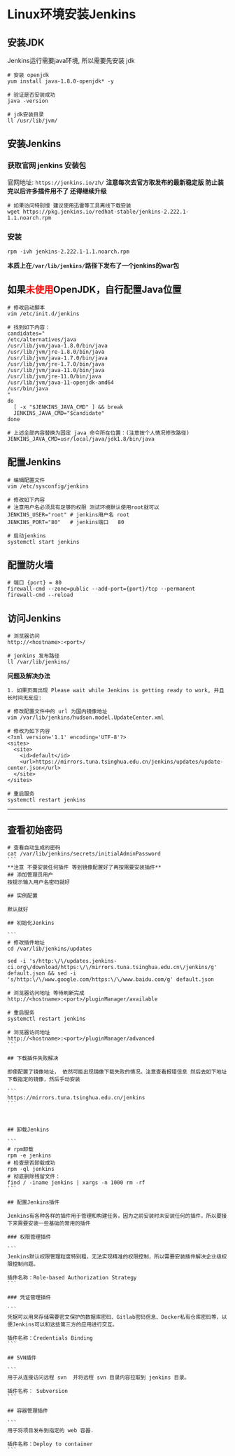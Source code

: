 # Linux环境安装Jenkins

## 安装JDK
Jenkins运行需要java环境, 所以需要先安装 jdk

```
# 安装 openjdk
yum install java-1.8.0-openjdk* -y

# 验证是否安装成功
java -version

# jdk安装目录
ll /usr/lib/jvm/
```
## 安装Jenkins
### 获取官网 jenkins 安装包
官网地址:  `https://jenkins.io/zh/`
**注意每次去官方取发布的最新稳定版 防止装完以后许多插件用不了 还得继续升级**

```
# 如果访问特别慢 建议使用迅雷等工具离线下载安装
wget https://pkg.jenkins.io/redhat-stable/jenkins-2.222.1-1.1.noarch.rpm
```
### 安装
```
rpm -ivh jenkins-2.222.1-1.1.noarch.rpm
```
**本质上在`/var/lib/jenkins/`路径下发布了一个jenkins的war包**

## 如果<font color="red">未使用</font>OpenJDK，自行配置Java位置

```
# 修改启动脚本
vim /etc/init.d/jenkins

# 找到如下内容：
candidates="
/etc/alternatives/java
/usr/lib/jvm/java-1.8.0/bin/java
/usr/lib/jvm/jre-1.8.0/bin/java
/usr/lib/jvm/java-1.7.0/bin/java
/usr/lib/jvm/jre-1.7.0/bin/java
/usr/lib/jvm/java-11.0/bin/java
/usr/lib/jvm/jre-11.0/bin/java
/usr/lib/jvm/java-11-openjdk-amd64
/usr/bin/java
"
do
  [ -x "$JENKINS_JAVA_CMD" ] && break
  JENKINS_JAVA_CMD="$candidate"
done

# 上述全部内容替换为固定 java 命令所在位置：(注意按个人情况修改路径)
JENKINS_JAVA_CMD=usr/local/java/jdk1.8/bin/java
```
## 配置Jenkins

```
# 编辑配置文件
vim /etc/sysconfig/jenkins

# 修改如下内容
# 注意用户名必须具有足够的权限 测试环境默认使用root就可以
JENKINS_USER="root" # jenkins用户名 root
JENKINS_PORT="80"   # jenkins端口   80

# 启动jenkins
systemctl start jenkins
```
## 配置防火墙

```
# 端口 {port} = 80 
firewall-cmd --zone=public --add-port={port}/tcp --permanent
firewall-cmd --reload
```

## 访问Jenkins

```
# 浏览器访问
http://<hostname>:<port>/

# jenkins 发布路径
ll /var/lib/jenkins/
```

**问题及解决办法**

```
1. 如果页面出现 Please wait while Jenkins is getting ready to work, 并且长时间无反应:

# 修改配置文件中的 url 为国内镜像地址
vim /var/lib/jenkins/hudson.model.UpdateCenter.xml

# 修改为如下内容
<?xml version='1.1' encoding='UTF-8'?>
<sites>
  <site>
    <id>default</id>
    <url>https://mirrors.tuna.tsinghua.edu.cn/jenkins/updates/update-center.json</url>
  </site>
</sites>

# 重启服务
systemctl restart jenkins
```
****

## 查看初始密码

````
# 查看自动生成的密码
cat /var/lib/jenkins/secrets/initialAdminPassword
```
**注意 不要安装任何插件 等到镜像配置好了再按需要安装插件**
## 添加管理员用户
按提示输入用户名密码就好

## 实例配置

默认就好

## 初始化Jenkins

```
# 修改插件地址
cd /var/lib/jenkins/updates

sed -i 's/http:\/\/updates.jenkins-ci.org\/download/https:\/\/mirrors.tuna.tsinghua.edu.cn\/jenkins/g' default.json && sed -i 's/http:\/\/www.google.com/https:\/\/www.baidu.com/g' default.json

# 浏览器访问地址 等待刷新完成
http://<hostname>:<port>/pluginManager/available

# 重启服务
systemctl restart jenkins

# 浏览器访问地址
http://<hostname>:<port>/pluginManager/advanced
```

## 下载插件失败解决

即使配置了镜像地址， 依然可能出现镜像下载失败的情况。注意查看报错信息 然后去如下地址下载指定的镜像，然后手动安装

```
https://mirrors.tuna.tsinghua.edu.cn/jenkins
```



## 卸载Jenkins

```
# rpm卸载
rpm -e jenkins
# 检查是否卸载成功
rpm -ql jenkins 
# 彻底删除残留文件：
find / -iname jenkins | xargs -n 1000 rm -rf
```

## 配置Jenkins插件

Jenkins有各种各样的插件用于管理和构建任务，因为之前安装时未安装任何的插件，所以要接下来需要安装一些基础的常用的插件

### 权限管理插件

```
Jenkins默认权限管理粒度特别粗，无法实现精准的权限控制，所以需要安装插件解决企业级权限控制问题。

插件名称：Role-based Authorization Strategy
```

### 凭证管理插件

```
凭据可以用来存储需要密文保护的数据库密码、Gitlab密码信息、Docker私有仓库密码等，以便Jenkins可以和这些第三方的应用进行交互。

插件名称：Credentials Binding
```

## SVN插件

```
用于从连接访问远程 svn  并将远程 svn 目录内容拉取到 jenkins 目录。

插件名称： Subversion
```

## 容器管理插件 

```
用于将项目发布到指定的 web 容器.

插件名称：Deploy to container
```



